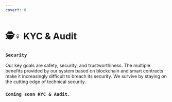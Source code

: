 ```yaml
---
coverY: 0
---
```


# 🕵♀ KYC & Audit

### `Security`

Our key goals are safety, security, and trustworthiness. The multiple benefits provided by our system based on blockchain and smart contracts make it increasingly difficult to breach its security. We survive by staying on the cutting edge of technical security.

### `Coming soon KYC & Audit.`
